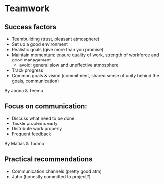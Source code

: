 # Teamwork

## Success factors

- Teambuilding (trust, pleasant atmosphere)
- Set up a good environment
- Realistic goals (give more than you promise)
- Maintain momentum: ensure quality of work, strength of workforce and good management
    - avoid: general slow and uneffective atmosphere
- Track progress
- Common goals & vision (commitment, shared sense of unity behind the goals,
  communication)

By Joona & Teemu

## Focus on communication:

- Discuss what need to be done
- Tackle problems early
- Distribute work properly
- Frequent feedback

By Matias & Tuomo

## Practical recommendations

- Communication channels (pretty good atm)
- Juho (honestly committed to project?)
